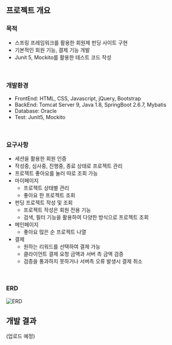 ## 프로젝트 개요

### 목적
- 스프링 프레임워크를 활용한 회원제 펀딩 사이트 구현
- 기본적인 회원 기능, 결제 기능 개발
- Junit 5, Mockito를 활용한 테스트 코드 작성
<br>

### 개발환경

- FrontEnd: HTML, CSS, Javascript, jQuery, Bootstrap
- BackEnd: Tomcat Server 9, Java 1.8, SpringBoot 2.6.7, Mybatis
- Database: Oracle
- Test: Junit5, Mockito  
<br>

### 요구사항
- 세션을 활용한 회원 인증
- 작성중, 심사중, 진행중, 종료 상태로 프로젝트 관리
- 프로젝트 좋아요를 눌러 따로 조회 가능
- 마이페이지
  - 프로젝트 상태별 관리
  - 좋아요 한 프로젝트 조회
- 펀딩 프로젝트 작성 및 조회
    - 프로젝트 작성은 회원 전용 기능
    - 검색, 필터 기능을 활용하여 다양한 방식으로 프로젝트 조회
- 메인페이지
  - 좋아요 많은 순 프로젝트 나열
- 결제
  - 원하는 리워드를 선택하여 결제 가능
  - 클라이언트 결제 요청 금액과 서버 측 금액 검증
  - 검증을 통과하지 못하거나 서버측 오류 발생시 결제 취소
<br>

### ERD
![ERD](https://user-images.githubusercontent.com/89788111/173987838-8c2e0c2a-c983-42b7-85c2-d5f98eed02fc.png)
<br>

## 개발 결과
(업로드 예정)
